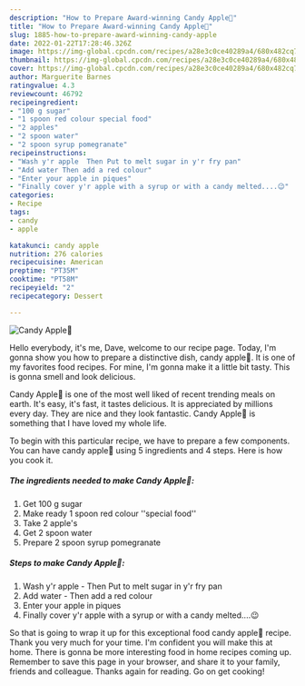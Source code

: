 ```yaml
---
description: "How to Prepare Award-winning Candy Apple🍎"
title: "How to Prepare Award-winning Candy Apple🍎"
slug: 1885-how-to-prepare-award-winning-candy-apple
date: 2022-01-22T17:28:46.326Z
image: https://img-global.cpcdn.com/recipes/a28e3c0ce40289a4/680x482cq70/candy-apple-recipe-main-photo.jpg
thumbnail: https://img-global.cpcdn.com/recipes/a28e3c0ce40289a4/680x482cq70/candy-apple-recipe-main-photo.jpg
cover: https://img-global.cpcdn.com/recipes/a28e3c0ce40289a4/680x482cq70/candy-apple-recipe-main-photo.jpg
author: Marguerite Barnes
ratingvalue: 4.3
reviewcount: 46792
recipeingredient:
- "100 g sugar"
- "1 spoon red colour special food"
- "2 apples"
- "2 spoon water"
- "2 spoon syrup pomegranate"
recipeinstructions:
- "Wash y'r apple  Then Put to melt sugar in y'r fry pan"
- "Add water Then add a red colour"
- "Enter your apple in piques"
- "Finally cover y'r apple with a syrup or with a candy melted....😉"
categories:
- Recipe
tags:
- candy
- apple

katakunci: candy apple 
nutrition: 276 calories
recipecuisine: American
preptime: "PT35M"
cooktime: "PT58M"
recipeyield: "2"
recipecategory: Dessert

---
```



![Candy Apple🍎](https://img-global.cpcdn.com/recipes/a28e3c0ce40289a4/680x482cq70/candy-apple-recipe-main-photo.jpg)

Hello everybody, it's me, Dave, welcome to our recipe page. Today, I'm gonna show you how to prepare a distinctive dish, candy apple🍎. It is one of my favorites food recipes. For mine, I'm gonna make it a little bit tasty. This is gonna smell and look delicious.



Candy Apple🍎 is one of the most well liked of recent trending meals on earth. It's easy, it's fast, it tastes delicious. It is appreciated by millions every day. They are nice and they look fantastic. Candy Apple🍎 is something that I have loved my whole life.


To begin with this particular recipe, we have to prepare a few components. You can have candy apple🍎 using 5 ingredients and 4 steps. Here is how you cook it.

<!--inarticleads1-->

##### The ingredients needed to make Candy Apple🍎:

1. Get 100 g sugar
1. Make ready 1 spoon red colour ''special food''
1. Take 2 apple's
1. Get 2 spoon water
1. Prepare 2 spoon syrup pomegranate




<!--inarticleads2-->

##### Steps to make Candy Apple🍎:

1. Wash y'r apple  - Then Put to melt sugar in y'r fry pan
1. Add water - Then add a red colour
1. Enter your apple in piques
1. Finally cover y'r apple with a syrup or with a candy melted....😉




So that is going to wrap it up for this exceptional food candy apple🍎 recipe. Thank you very much for your time. I'm confident you will make this at home. There is gonna be more interesting food in home recipes coming up. Remember to save this page in your browser, and share it to your family, friends and colleague. Thanks again for reading. Go on get cooking!
